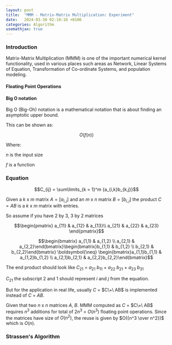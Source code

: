 ```yaml
---
layout: post
title:  "MMM - Matrix-Matrix Multiplication: Experiment"
date:   2024-03-30 02:10:10 +0100
categories: Algorithm 
usemathjax: true
---
```

### Introduction

Matrix-Matrix Multiplication (MMM) is one of the important numerical kernel functionality, used in various places such areas as Network, Linear Systems of Equation, Transformation of Co-ordinate Systems, and population modeling.  

#### Floating Point Operations 

#### Big O notation
Big O (Big-Oh) notation is a mathematical notation that is about finding an asymptotic upper bound.

This can be shown as: 

$$O(f(n))$$ 

Where: 

  $n$ is the input size 
  
  $f$ is a function 
  
### Equation 

$$C_{ij} = \sum\limits_{k = 1}^m {a_{i,k}b_{k,j}}$$

Given a $k$ x $m$ matrix $A = [a_{i,j}]$ and an $m$ x $n$ matrix $B = [b_{i,j}]$ the product $C = AB$ is a $k$ x $m$ matrix with entries. 

So assume if you have $2$ by $3$, $3$ by $2$ matrices 

$$\begin{pmatrix}
a_{11} & a_{12} & a_{13}\\
a_{21} & a_{22} & a_{23} 
\end{pmatrix}$$    

$$\begin{bmatrix} a_{1,1} & a_{1,2} \\ a_{2,1} & a_{2,2}\end{bmatrix}\begin{bmatrix}b_{1,1} & b_{1,2} \\ b_{2,1} & b_{2,2}\end{bmatrix} \boldsymbol{\neq} \begin{bmatrix}a_{1,1}b_{1,1} & a_{1,2}b_{1,2} \\ a_{2,1}b_{2,1} & a_{2,2}b_{2,2}\end{bmatrix}$$


The end product should look like $C_{21}$ = $a_{21}\ b_{11}$ + $a_{22}\ b_{21}$ + $a_{23}\ b_{31}$  

$C_{21}$ the subscript $2$ and $1$ should represent $i$ and $j$ from the equation. 

But for the application in real life, usually $C$ = $C\+\ AB$ is implemented instead of $C$ $=\ AB$. 

Given that two $n$ x $n$ matrices $A$, $B$. 
MMM computed as $C$ = $C\+\ AB$ requires $n^3$ additions for total of $2n^3$ = $O(n^3)$ floating point operations. 
Since the matrices have size of $O(n^2)$, the reuse is given by $O({n^3 \over n^2})$ which is $O(n)$.

### Strassen's Algorithm 




